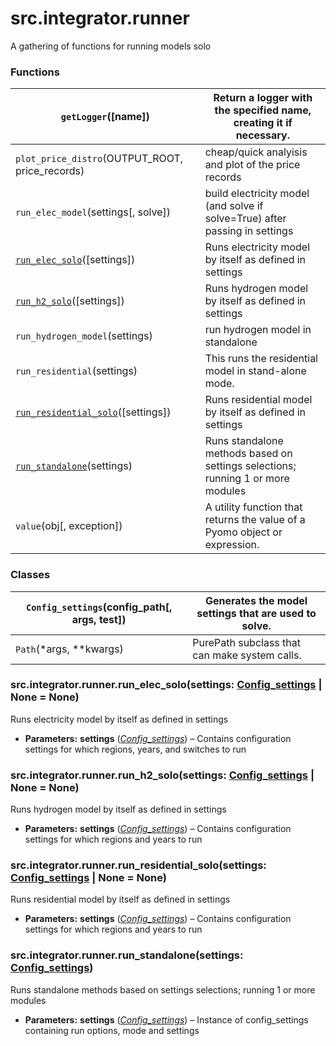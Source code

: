 # src.integrator.runner

A gathering of functions for running models solo

### Functions

| `getLogger`([name])                                                               | Return a logger with the specified name, creating it if necessary.              |
|-----------------------------------------------------------------------------------|---------------------------------------------------------------------------------|
| `plot_price_distro`(OUTPUT_ROOT, price_records)                                   | cheap/quick analyisis and plot of the price records                             |
| `run_elec_model`(settings[, solve])                                               | build electricity model (and solve if solve=True) after passing in settings     |
| [`run_elec_solo`](#src.integrator.runner.run_elec_solo)([settings])               | Runs electricity model by itself as defined in settings                         |
| [`run_h2_solo`](#src.integrator.runner.run_h2_solo)([settings])                   | Runs hydrogen model by itself as defined in settings                            |
| `run_hydrogen_model`(settings)                                                    | run hydrogen model in standalone                                                |
| `run_residential`(settings)                                                       | This runs the residential model in stand-alone mode.                            |
| [`run_residential_solo`](#src.integrator.runner.run_residential_solo)([settings]) | Runs residential model by itself as defined in settings                         |
| [`run_standalone`](#src.integrator.runner.run_standalone)(settings)               | Runs standalone methods based on settings selections; running 1 or more modules |
| `value`(obj[, exception])                                                         | A utility function that returns the value of a Pyomo object or expression.      |

### Classes

| `Config_settings`(config_path[, args, test])   | Generates the model settings that are used to solve.   |
|------------------------------------------------|--------------------------------------------------------|
| `Path`(\*args, \*\*kwargs)                     | PurePath subclass that can make system calls.          |

### src.integrator.runner.run_elec_solo(settings: [Config_settings](src.common.config_setup.md#src.common.config_setup.Config_settings) | None = None)

Runs electricity model by itself as defined in settings

* **Parameters:**
  **settings** ([*Config_settings*](src.common.config_setup.md#src.common.config_setup.Config_settings)) – Contains configuration settings for which regions, years, and switches to run

### src.integrator.runner.run_h2_solo(settings: [Config_settings](src.common.config_setup.md#src.common.config_setup.Config_settings) | None = None)

Runs hydrogen model by itself as defined in settings

* **Parameters:**
  **settings** ([*Config_settings*](src.common.config_setup.md#src.common.config_setup.Config_settings)) – Contains configuration settings for which regions and years to run

### src.integrator.runner.run_residential_solo(settings: [Config_settings](src.common.config_setup.md#src.common.config_setup.Config_settings) | None = None)

Runs residential model by itself as defined in settings

* **Parameters:**
  **settings** ([*Config_settings*](src.common.config_setup.md#src.common.config_setup.Config_settings)) – Contains configuration settings for which regions and years to run

### src.integrator.runner.run_standalone(settings: [Config_settings](src.common.config_setup.md#src.common.config_setup.Config_settings))

Runs standalone methods based on settings selections; running 1 or more modules

* **Parameters:**
  **settings** ([*Config_settings*](src.common.config_setup.md#src.common.config_setup.Config_settings)) – Instance of config_settings containing run options, mode and settings
